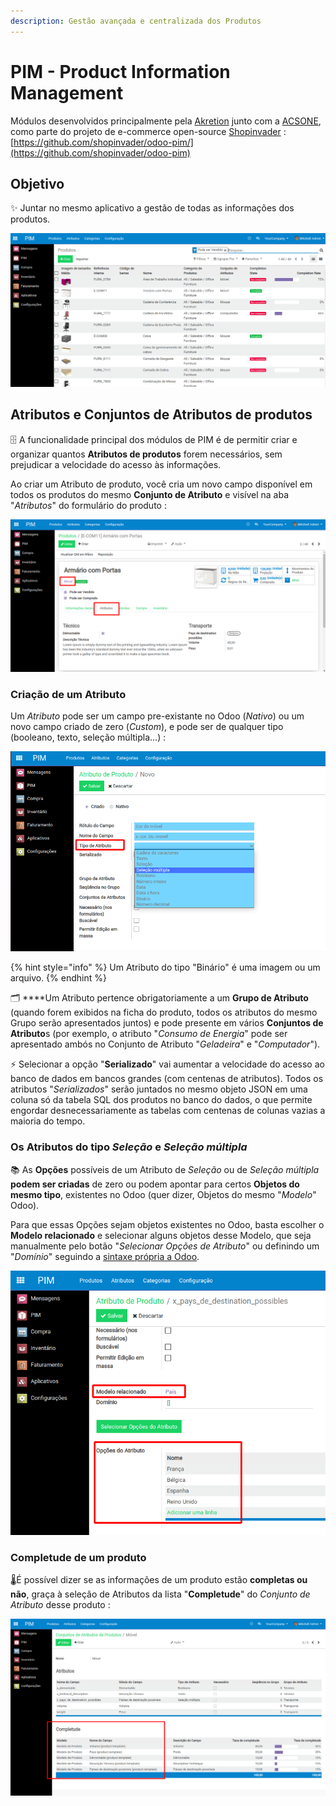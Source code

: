 ```yaml
---
description: Gestão avançada e centralizada dos Produtos
---
```


# PIM - Product Information Management

Módulos desenvolvidos principalmente pela [Akretion](http://akretion.com/pt_BR) junto com a [ACSONE](http://acsone.eu/), como parte do projeto de e-commerce open-source [Shopinvader](http://shopinvader.com) : [https://github.com/shopinvader/odoo-pim/](https://github.com/shopinvader/odoo-pim)

## Objetivo

✨ Juntar no mesmo aplicativo a gestão de todas as informações dos produtos.

![](../.gitbook/assets/image%20%2850%29.png)

## Atributos e Conjuntos de Atributos de produtos

🗄️ A funcionalidade principal dos módulos de PIM é de permitir criar e organizar quantos **Atributos de produtos** forem necessários, sem prejudicar a velocidade do acesso às informações.

Ao criar um Atributo de produto, você cria um novo campo disponível em todos os produtos do mesmo **Conjunto de Atributo** e visível na aba "_Atributos_" do formulário do produto :

![Atributos de um produto do Conjunto de Atributo &quot;M&#xF3;vel&quot;](../.gitbook/assets/image%20%2851%29.png)

### Criação de um Atributo

Um _Atributo_ pode ser um campo pre-existante no Odoo \(_Nativo_\) ou um novo campo criado de zero \(_Custom_\), e pode ser de qualquer tipo \(booleano, texto, seleção múltipla...\) :

![](../.gitbook/assets/image%20%2845%29.png)

{% hint style="info" %}
Um Atributo do tipo "Binário" é uma imagem ou um arquivo.
{% endhint %}

🗂️ ****Um Atributo pertence obrigatoriamente a um **Grupo de Atributo** \(quando forem exibidos na ficha do produto, todos os atributos do mesmo Grupo serão apresentados juntos\) e pode presente em vários **Conjuntos de Atributo**s \(por exemplo, o atributo "_Consumo de Energia_" pode ser apresentado ambós no Conjunto de Atributo "_Geladeira_" e "_Computador_"\).

⚡ Selecionar a opção "**Serializado**" vai aumentar a velocidade do acesso ao banco de dados em bancos grandes \(com centenas de atributos\). Todos os atributos "_Serializados_" serão juntados no mesmo objeto JSON em uma coluna só da tabela SQL dos produtos no banco do dados, o que permite engordar desnecessariamente as tabelas com centenas de colunas vazias a maioria do tempo.

### Os Atributos do tipo _Seleção_ e _Seleção múltipla_

📚 As **Opções** possíveis de um Atributo de _Seleção_ ou de _Seleção múltipla_ **podem ser criadas** de zero ou podem apontar para certos **Objetos do mesmo tipo**, existentes no Odoo \(quer dizer, Objetos do mesmo "_Modelo_" Odoo\).

Para que essas Opções sejam objetos existentes no Odoo, basta escolher o **Modelo relacionado** e selecionar alguns objetos desse Modelo, que seja manualmente pelo botão "_Selecionar Opções de Atributo_" ou definindo um "_Domínio_" seguindo a [sintaxe própria a Odoo](http://www.erpish.com/odoo/how-to-use-domains-to-filter-data-records-in-odoo/).

![](../.gitbook/assets/image%20%2849%29.png)

### Completude de um produto

🌡️É possível dizer se as informações de um produto estão **completas ou não**, graça à seleção de Atributos da lista "**Completude**" do _Conjunto de Atributo_ desse produto :

![](../.gitbook/assets/image%20%2844%29.png)









  




